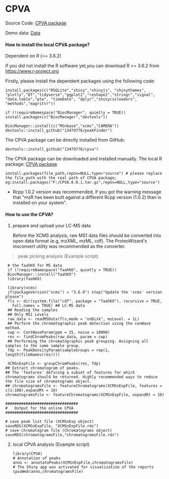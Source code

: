# CPVA


Source Code: [CPVA package](https://raw.githubusercontent.com/13479776/Picture/master/CPVA_0.0.1.tar.gz)

Demo data: [Data](https://raw.githubusercontent.com/13479776/Picture/master/ExampleDataset_CPVApos.zip)


#### How to install the local CPVA package?

Dependent on R (>= 3.6.2)

If you did not install the R software yet,you can download R >= 3.6.2 from https://www.r-project.org

Firstly, please install the dependent packages using the following code:

    install.packages(c("RSQLite","shiny","shinyjs", "shinythemes", "plotly","DT","tidyverse","ggplot2","reshape2","stringr","signal",   "data.table","ptw", "timeDate", "dplyr","shinycssloaders", "methods","magrittr"))     
    
    if (!requireNamespace("BiocManager", quietly = TRUE))
    install.packages(c("BiocManager","devtools"))
    
    BiocManager::install(c("MSnbase","xcms","CAMERA"))
    devtools::install_github("13479776/peakFinder")
    
The CPVA package can be directly installed from GitHub:

    devtools::install_github("13479776/cpva")

The CPVA package can be downloaded and installed manually. The local R package: [CPVA package](https://raw.githubusercontent.com/13479776/Picture/master/CPVA_0.0.1.tar.gz)

    install.packages(file_path,repos=NULL,type="source") # please replace the file_path with the real path of CPVA package; eg:install.packages("F:/CPVA.0.0.1.tar.gz",repos=NULL,type="source")
    

- Rcpp 1.0.2 version was recommended, if you got the warning message that "mzR has been built against a different Rcpp version (1.0.2) than is installed on your system".


    
 #### How to use the CPVA?
1. prepare and upload your LC-MS data

   Before the XCMS analysis, raw MS1 data files should be converted into open data format (e.g, mzXML, mzML, cdf). The ProteoWizard's msconvert utility was recommended as the converter.

> peak picking analysis (Example script)
     
     # the faahKO for MS data
     if (!requireNamespace("faahKO", quietly = TRUE))
     BiocManager::install("faahKO")
     library(faahKO)
     
     library(xcms)
     if(packageVersion("xcms") < "3.6.0") stop("Update the 'xcms' version please")
     fls <- dir(system.file("cdf", package = "faahKO"), recursive = TRUE,
       full.names = TRUE) ## LC-MS data
     ## Reading the samples 
     ## Only MS1 Levels 
     raw_data <- readMSData(fls,mode = "onDisk", msLevel. = 1L) 
     ## Perform the chromatographic peak detection using the cenWave method.
     cwp <- CentWaveParam(ppm = 25, noise = 10000) 
     res <- findChromPeaks(raw_data, param = cwp)
     ## Performing the chromatographic peak grouping. Assigning all samples to the same sample group.
     fdp <- PeakDensityParam(sampleGroups = rep(1, length(fileNames(res))))
     
     XCMSnExpFile <- groupChromPeaks(res, fdp)
    ## Extract chromatogram of peaks. 
    ## The 'features' defining a subset of features for which chromatograms should be returned. Highly recommended ways to reduce the file size of chromatograms object.
    ## chromatogramsFile <- featureChromatograms(XCMSnExpFile, features = c(1:100),expandRt = 10)
    chromatogramsFile <- featureChromatograms(XCMSnExpFile, expandRt = 10)

    ################################
    #   Output for the online CPVA 
    ################################

    # save peak list file (XCMSnExp object)
    saveRDS(XCMSnExpFile, "XCMSnExpFile.rds")
    # save chromatogram file (Chromatograms object)
    saveRDS(chromatogramsFile,"chromatogramsFile.rds")

2. local CPVA analysis (Example script)

       library(CPVA)
       # Annotation of peaks
       anno <- annotatePeaks(XCMSnExpFile,chromatogramsFile)
       # The Shiny app was activated for visualization of the reports
       cpvaWeb(anno,chromatogramsFile)
   
